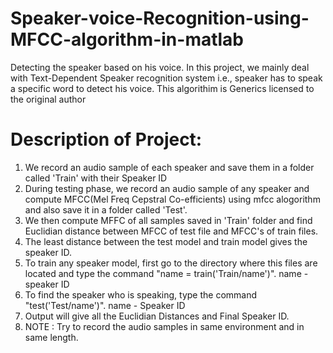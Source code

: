 # Speaker-voice-Recognition-using-MFCC-algorithm-in-matlab
Detecting the speaker based on his voice. In this project, we mainly deal with Text-Dependent Speaker recognition system i.e., speaker has to speak a specific word to detect his voice.
This algorithim is Generics licensed to the original author 

# Description of Project:
1. We record an audio sample of each speaker and save them in a folder called 'Train' with their Speaker ID
2. During testing phase, we record an audio sample of any speaker and compute MFCC(Mel Freq Cepstral Co-efficients) using mfcc alogorithm and also save it in a folder called 'Test'.
3. We then compute MFFC of all samples saved in 'Train' folder and find Euclidian distance between MFCC of test file and MFCC's of train files.
4. The least distance between the test model and train model gives the speaker ID.
5. To train any speaker model, first go to the directory where this files are located and type the command "name = train('Train/name')". name - speaker ID
6. To find the speaker who is speaking, type the command "test('Test/name')". name - Speaker ID
7. Output will give all the Euclidian Distances and Final Speaker ID.
8. NOTE : Try to record the audio samples in same environment and in same length.

